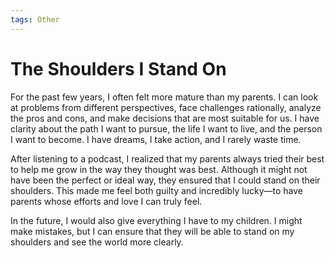 ```yaml
---
tags: Other
---
```


# The Shoulders I Stand On

For the past few years, I often felt more mature than my parents. I can look at problems from different perspectives, face challenges rationally, analyze the pros and cons, and make decisions that are most suitable for us. I have clarity about the path I want to pursue, the life I want to live, and the person I want to become. I have dreams, I take action, and I rarely waste time.

After listening to a podcast, I realized that my parents always tried their best to help me grow in the way they thought was best. Although it might not have been the perfect or ideal way, they ensured that I could stand on their shoulders. This made me feel both guilty and incredibly lucky—to have parents whose efforts and love I can truly feel.

In the future, I would also give everything I have to my children. I might make mistakes, but I can ensure that they will be able to stand on my shoulders and see the world more clearly.
